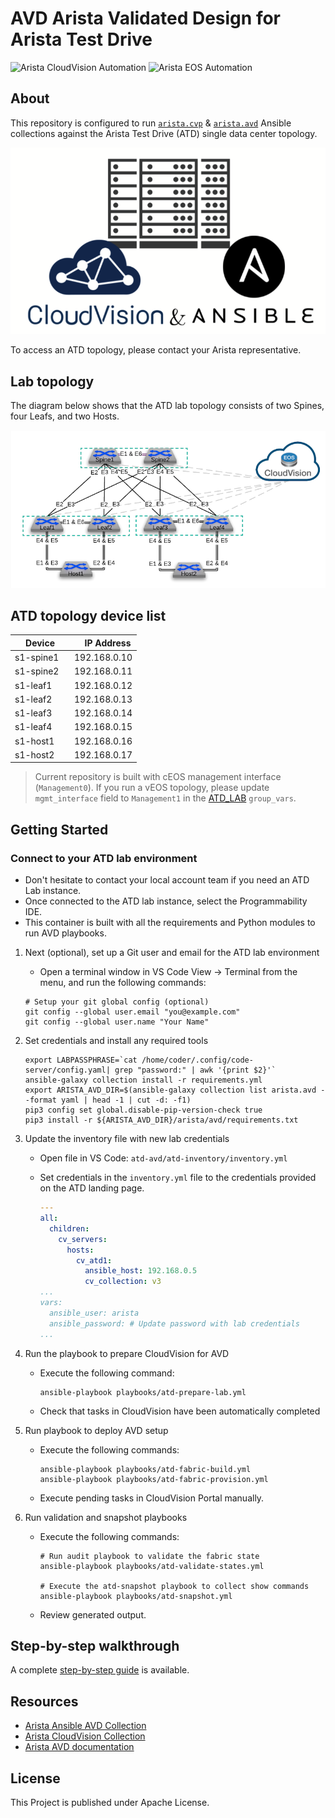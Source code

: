 # AVD Arista Validated Design for Arista Test Drive

![Arista CloudVision Automation](https://img.shields.io/badge/Arista-CVP%20Automation-blue) ![Arista EOS Automation](https://img.shields.io/badge/Arista-EOS%20Automation-blue)

## About

This repository is configured to run [`arista.cvp`](https://github.com/aristanetworks/ansible-cvp) & [`arista.avd`](https://github.com/aristanetworks/ansible-avd) Ansible collections against the Arista Test Drive (ATD) single data center topology.

<p align="center">
  <img src='docs/imgs/cv_ansible_logo.png' alt='Arista CloudVision and Ansible'/>
</p>

To access an ATD topology, please contact your Arista representative.

## Lab topology

The diagram below shows that the ATD lab topology consists of two Spines, four Leafs, and two Hosts.

<p align="center">
  <img src="docs/imgs/atd-topo.png" alt="ATD Lab Topology" width="600"/>
</p>

## ATD topology device list

| Device | IP Address |
| ------ | ------------ |
| s1-spine1 |192.168.0.10 |
| s1-spine2 |192.168.0.11 |
| s1-leaf1  |192.168.0.12 |
| s1-leaf2  |192.168.0.13 |
| s1-leaf3  |192.168.0.14 |
| s1-leaf4  |192.168.0.15 |
| s1-host1  |192.168.0.16 |
| s1-host2  |192.168.0.17 |

> Current repository is built with cEOS management interface (`Management0`). If you run a vEOS topology, please update `mgmt_interface` field to `Management1` in the [ATD_LAB](./atd-inventory/group_vars/ATD_LAB.yml) `group_vars`.

## Getting Started

### Connect to your ATD lab environment

- Don't hesitate to contact your local account team if you need an ATD Lab instance.
- Once connected to the ATD lab instance, select the Programmability IDE.
- This container is built with all the requirements and Python modules to run AVD playbooks.

1. Next (optional), set up a Git user and email for the ATD lab environment

    - Open a terminal window in VS Code View -> Terminal from the menu, and run the following commands:

    ```shell
    # Setup your git global config (optional)
    git config --global user.email "you@example.com"
    git config --global user.name "Your Name"
    ```

2. Set credentials and install any required tools

    ```shell
    export LABPASSPHRASE=`cat /home/coder/.config/code-server/config.yaml| grep "password:" | awk '{print $2}'`
    ansible-galaxy collection install -r requirements.yml
    export ARISTA_AVD_DIR=$(ansible-galaxy collection list arista.avd --format yaml | head -1 | cut -d: -f1)
    pip3 config set global.disable-pip-version-check true
    pip3 install -r ${ARISTA_AVD_DIR}/arista/avd/requirements.txt
    ```

3. Update the inventory file with new lab credentials

    - Open file in VS Code: `atd-avd/atd-inventory/inventory.yml`

    - Set credentials in the `inventory.yml` file to the credentials provided on the ATD landing page.

      ```yaml
      ---
      all:
        children:
          cv_servers:
            hosts:
              cv_atd1:
                ansible_host: 192.168.0.5
                cv_collection: v3
      ...
      vars:
        ansible_user: arista
        ansible_password: # Update password with lab credentials
      ...
      ```

4. Run the playbook to prepare CloudVision for AVD

    - Execute the following command:

      ```shell
      ansible-playbook playbooks/atd-prepare-lab.yml
      ```

    - Check that tasks in CloudVision have been automatically completed

5. Run playbook to deploy AVD setup

    - Execute the following commands:

      ```shell
      ansible-playbook playbooks/atd-fabric-build.yml
      ansible-playbook playbooks/atd-fabric-provision.yml
      ```

    - Execute pending tasks in CloudVision Portal manually.

6. Run validation and snapshot playbooks

    - Execute the following commands:

      ```shell
      # Run audit playbook to validate the fabric state
      ansible-playbook playbooks/atd-validate-states.yml

      # Execute the atd-snapshot playbook to collect show commands
      ansible-playbook playbooks/atd-snapshot.yml
      ```

    - Review generated output.

## Step-by-step walkthrough

A complete [step-by-step guide](./DEMO.md) is available.

## Resources

- [Arista Ansible AVD Collection](https://github.com/aristanetworks/ansible-avd)
- [Arista CloudVision Collection](https://github.com/aristanetworks/ansible-cvp)
- [Arista AVD documentation](https://www.avd.sh)

## License

This Project is published under Apache License.
